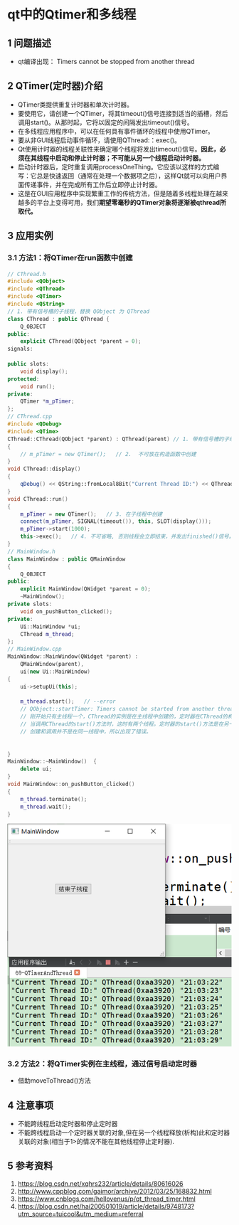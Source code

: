 # qt中的Qtimer和多线程   
## 1 问题描述   
- qt编译出现： Timers cannot be stopped from another thread     
## 2 QTimer(定时器)介绍  
- QTimer类提供重复计时器和单次计时器。   
- 要使用它，请创建一个QTimer，将其timeout()信号连接到适当的插槽，然后调用start()。从那时起，它将以固定的间隔发出timeout()信号。   
- 在多线程应用程序中，可以在任何具有事件循环的线程中使用QTimer。     
- 要从非GUI线程启动事件循环，请使用QThread:：exec()。       
- Qt使用计时器的线程关联性来确定哪个线程将发出timeout()信号。**因此，必须在其线程中启动和停止计时器；不可能从另一个线程启动计时器。**   
- 启动计时器后，定时重复调用processOneThing。它应该以这样的方式编写：它总是快速返回（通常在处理一个数据项之后），这样Qt就可以向用户界面传递事件，并在完成所有工作后立即停止计时器。    
- 这是在GUI应用程序中实现繁重工作的传统方法，但是随着多线程处理在越来越多的平台上变得可用，我们**期望零毫秒的QTimer对象将逐渐被qthread所取代。**   

## 3 应用实例   
### 3.1 方法1：将QTimer在run函数中创建    
```C++
// CThread.h
#include <QObject>
#include <QThread>
#include <QTimer>
#include <QString>
// 1. 带有信号槽的子线程，替换 QObject 为 QThread
class CThread : public QThread {
    Q_OBJECT
public:
    explicit CThread(QObject *parent = 0);
signals:

public slots:
    void display();
protected:
    void run();
private:
    QTimer *m_pTimer;
};
// CThread.cpp
#include <QDebug>
#include <QTime>
CThread::CThread(QObject *parent) : QThread(parent) // 1. 带有信号槽的子线程，替换QObject
{
    // m_pTimer = new QTimer();   // 2.  不可放在构造函数中创建
}
void CThread::display()
{
    qDebug() << QString::fromLocal8Bit("Current Thread ID:") << QThread::currentThread() << QTime::currentTime().toString();
}
void CThread::run()
{
    m_pTimer = new QTimer();   // 3. 在子线程中创建
    connect(m_pTimer, SIGNAL(timeout()), this, SLOT(display()));
    m_pTimer->start(1000);
    this->exec();   // 4. 不可省略, 否则线程会立即结束，并发出finished()信号。
}
// MainWindow.h
class MainWindow : public QMainWindow
{
    Q_OBJECT
public:
    explicit MainWindow(QWidget *parent = 0);
    ~MainWindow();
private slots:
    void on_pushButton_clicked();
private:
    Ui::MainWindow *ui;
    CThread m_thread;
};
// MainWindow.cpp
MainWindow::MainWindow(QWidget *parent) :
    QMainWindow(parent),
    ui(new Ui::MainWindow)
{
    ui->setupUi(this);

    m_thread.start();   // --error
    // QObject::startTimer: Timers cannot be started from another thread
    // 刚开始只有主线程一个，CThread的实例是在主线程中创建的，定时器在CThread的构造函数中，所以也是在主线程中创建的。
    // 当调用CThread的start()方法时，这时有两个线程。定时器的start()方法是在另一个线程中，也就是CThread中调用的。
    // 创建和调用并不是在同一线程中，所以出现了错误。


}
MainWindow::~MainWindow()  {
    delete ui;
}
void MainWindow::on_pushButton_clicked()
{
    m_thread.terminate();
    m_thread.wait();
}
```

![69-1](./img/69-1.png)    

### 3.2 方法2：将QTimer实例在主线程，通过信号启动定时器    
- 借助moveToThread()方法       


## 4 注意事项   
- 不能跨线程启动定时器和停止定时器   
- 不能跨线程启动一个定时器关联的对象,但在另一个线程释放(析构)此和定时器关联的对象(相当于1>的情况不能在其他线程停止定时器).     




## 5 参考资料  
1. https://blog.csdn.net/xqhrs232/article/details/80616026    
2. http://www.cppblog.com/gaimor/archive/2012/03/25/168832.html  
3. https://www.cnblogs.com/hellovenus/p/qt_thread_timer.html  
4. https://blog.csdn.net/hai200501019/article/details/9748173?utm_source=tuicool&utm_medium=referral   




